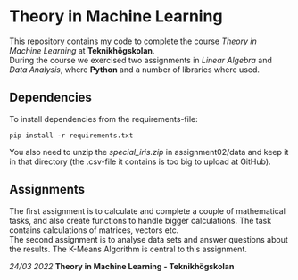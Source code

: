 # Theory in Machine Learning
This repository contains my code to complete the course _Theory in Machine Learning_ at __Teknikhögskolan__.<br>
During the course we exercised two assignments in _Linear Algebra_ and _Data Analysis_, where __Python__ and a number of libraries where used.

## Dependencies
To install dependencies from the requirements-file:
```
pip install -r requirements.txt
```

You also need to unzip the _special_iris.zip_ in assignment02/data and keep it in that directory (the .csv-file it contains is too big to upload at GitHub).

## Assignments
The first assignment is to calculate and complete a couple of mathematical tasks, and also create functions to handle bigger calculations. 
The task contains calculations of matrices, vectors etc.<br>
The second assignment is to analyse data sets and answer questions about the results. The K-Means Algorithm is central to this assignment.

_24/03 2022_
__Theory in Machine Learning - Teknikhögskolan__